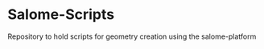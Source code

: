 Salome-Scripts
==============

Repository to hold scripts for geometry creation using the salome-platform
